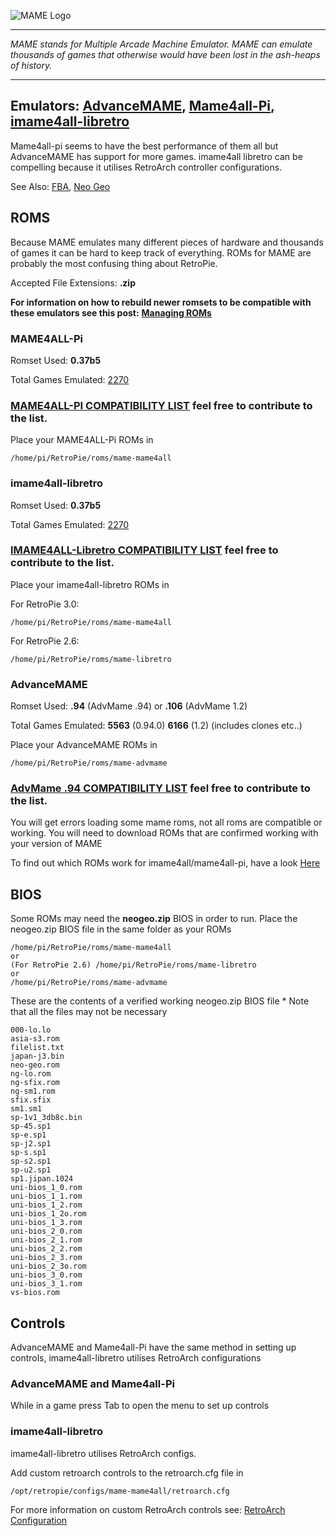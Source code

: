![MAME Logo](https://emillister.files.wordpress.com/2010/02/mame.png)

***
_MAME stands for Multiple Arcade Machine Emulator. MAME can emulate thousands of games that otherwise would have been lost in the ash-heaps of history._

***
## Emulators: [AdvanceMAME](http://advancemame.sourceforge.net/), [Mame4all-Pi](https://github.com/RetroPie/mame4all-pi), [imame4all-libretro](https://github.com/libretro/imame4all-libretro)
Mame4all-pi seems to have the best performance of them all but AdvanceMAME has support for more games. imame4all libretro can be compelling because it utilises RetroArch controller configurations.

See Also: [FBA](https://github.com/petrockblog/RetroPie-Setup/wiki/FinalBurn-Alpha), [Neo Geo](https://github.com/petrockblog/RetroPie-Setup/wiki/GnGeo-Pi)

## ROMS

Because MAME emulates many different pieces of hardware and thousands of games it can be hard to keep track of everything. ROMs for MAME are probably the most confusing thing about RetroPie.

Accepted File Extensions: **.zip**

**For information on how to rebuild newer romsets to be compatible with these emulators see this post:**
**[Managing ROMs](https://github.com/petrockblog/RetroPie-Setup/wiki/Managing-ROMs)**

### **MAME4ALL-Pi**

Romset Used: **0.37b5**

Total Games Emulated: [2270](http://code.google.com/p/imame4all/wiki/GameList) 

### [**MAME4ALL-PI COMPATIBILITY LIST**](https://docs.google.com/spreadsheets/d/1gpuoZx78kDDdnf_yADicsSZHMfpOxNySSov7UdCDAik/edit?usp=sharing)  feel free to contribute to the list.

Place your MAME4ALL-Pi ROMs in
```
/home/pi/RetroPie/roms/mame-mame4all
```
### **imame4all-libretro**

Romset Used: **0.37b5**

Total Games Emulated: [2270](http://code.google.com/p/imame4all/wiki/GameList) 

### [**IMAME4ALL-Libretro COMPATIBILITY LIST**](https://docs.google.com/spreadsheets/d/1Fmx2RPcgVgIIeKpaBKNEGWCDuu3DGfR-VkrnIVsIpeE/edit?usp=sharing)  feel free to contribute to the list.

Place your imame4all-libretro ROMs in

For RetroPie 3.0:
```
/home/pi/RetroPie/roms/mame-mame4all
```

For RetroPie 2.6:
```
/home/pi/RetroPie/roms/mame-libretro
```
### **AdvanceMAME**

Romset Used: **.94** (AdvMame .94) or **.106** (AdvMame 1.2)

Total Games Emulated: **5563** (0.94.0) **6166** (1.2) (includes clones etc..)

Place your AdvanceMAME ROMs in
```
/home/pi/RetroPie/roms/mame-advmame
```

### [**AdvMame .94 COMPATIBILITY LIST**](https://docs.google.com/spreadsheets/d/1AEQ94buG0rvbW0xdnYKeuEhHeCbuZlRfRJQCb1Dt8fw/edit?usp=sharing)  feel free to contribute to the list.

You will get errors loading some mame roms, not all roms are compatible or working. You will need to download ROMs that are confirmed working with your version of MAME

To find out which ROMs work for imame4all/mame4all-pi, have a look [Here](http://code.google.com/p/imame4all/wiki/GameList)

## BIOS
Some ROMs may need the **neogeo.zip** BIOS in order to run. Place the neogeo.zip BIOS file in the same folder as your ROMs
```shell
/home/pi/RetroPie/roms/mame-mame4all
or
(For RetroPie 2.6) /home/pi/RetroPie/roms/mame-libretro
or
/home/pi/RetroPie/roms/mame-advmame
```
These are the contents of a verified working neogeo.zip BIOS file * Note that all the files may not be necessary

```shell
000-lo.lo
asia-s3.rom
filelist.txt
japan-j3.bin
neo-geo.rom
ng-lo.rom
ng-sfix.rom
ng-sm1.rom
sfix.sfix
sm1.sm1
sp-1v1_3db8c.bin
sp-45.sp1
sp-e.sp1
sp-j2.sp1
sp-s.sp1
sp-s2.sp1
sp-u2.sp1
sp1.jipan.1024
uni-bios_1_0.rom
uni-bios_1_1.rom
uni-bios_1_2.rom
uni-bios_1_2o.rom
uni-bios_1_3.rom
uni-bios_2_0.rom
uni-bios_2_1.rom
uni-bios_2_2.rom
uni-bios_2_3.rom
uni-bios_2_3o.rom
uni-bios_3_0.rom
uni-bios_3_1.rom
vs-bios.rom
```
## Controls
AdvanceMAME and Mame4all-Pi have the same method in setting up controls, imame4all-libretro utilises RetroArch configurations

### AdvanceMAME and Mame4all-Pi

While in a game press Tab to open the menu to set up controls

### imame4all-libretro

imame4all-libretro utilises RetroArch configs.

Add custom retroarch controls to the retroarch.cfg file in
```shell
/opt/retropie/configs/mame-mame4all/retroarch.cfg
```
For more information on custom RetroArch controls see: [RetroArch Configuration](https://github.com/petrockblog/RetroPie-Setup/wiki/RetroArch-Configuration)